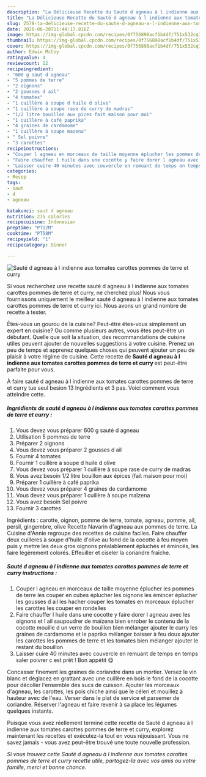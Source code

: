 ```yaml
---
description: "La Délicieuse Recette du Sauté d agneau à l indienne aux tomates carottes pommes de terre et curry"
title: "La Délicieuse Recette du Sauté d agneau à l indienne aux tomates carottes pommes de terre et curry"
slug: 2578-la-delicieuse-recette-du-saute-d-agneau-a-l-indienne-aux-tomates-carottes-pommes-de-terre-et-curry
date: 2020-06-20T11:44:17.816Z
image: https://img-global.cpcdn.com/recipes/0f756898acf1b4df/751x532cq70/saute-d-agneau-a-l-indienne-aux-tomates-carottes-pommes-de-terre-et-curry-photo-principale-de-la-recette.jpg
thumbnail: https://img-global.cpcdn.com/recipes/0f756898acf1b4df/751x532cq70/saute-d-agneau-a-l-indienne-aux-tomates-carottes-pommes-de-terre-et-curry-photo-principale-de-la-recette.jpg
cover: https://img-global.cpcdn.com/recipes/0f756898acf1b4df/751x532cq70/saute-d-agneau-a-l-indienne-aux-tomates-carottes-pommes-de-terre-et-curry-photo-principale-de-la-recette.jpg
author: Edwin McCoy
ratingvalue: 4
reviewcount: 12
recipeingredient:
- "600 g saut d agneau"
- "5 pommes de terre"
- "2 oignons"
- "2 gousses d ail"
- "4 tomates"
- "1 cuillère à soupe d huile d olive"
- "1 cuillère à soupe rase de curry de madras"
- "1/2 litre bouillon aux pices fait maison pour moi"
- "1 cuillère à café paprika"
- "4 graines de cardamome"
- "1 cuillère à soupe mazena"
- " Sel poivre"
- "3 carottes"
recipeinstructions:
- "Couper l agneau en morceaux de taille moyenne éplucher les pommes de terre les couper en cubes éplucher les oignons les émincer éplucher les gousses d ail les hacher couper les tomates en morceaux éplucher les carottes les couper en rondelles"
- "Faire chauffer l huile dans une cocotte y faire dorer l agneau avec les oignons et l ail saupoudrer de maïzena bien enrober le contenu de la cocotte mouille d un verre de bouillon bien mélanger ajouter le curry les graines de cardamome et le paprika mélanger baisser à feu doux ajouter les carottes les pommes de terre et les tomates bien mélanger ajouter le restant du bouillon"
- "Laisser cuire 40 minutes avec couvercle en remuant de temps en temps saler poivrer c est prêt ! Bon appétit 😋"
categories:
- Resep
tags:
- saut
- d
- agneau

katakunci: saut d agneau 
nutrition: 275 calories
recipecuisine: Indonesian
preptime: "PT12M"
cooktime: "PT58M"
recipeyield: "1"
recipecategory: Dinner

---
```



![Sauté d agneau à l indienne aux tomates carottes pommes de terre et curry](https://img-global.cpcdn.com/recipes/0f756898acf1b4df/751x532cq70/saute-d-agneau-a-l-indienne-aux-tomates-carottes-pommes-de-terre-et-curry-photo-principale-de-la-recette.jpg)

Si vous recherchez une recette sauté d agneau à l indienne aux tomates carottes pommes de terre et curry, ne cherchez plus! Nous vous fournissons uniquement le meilleur sauté d agneau à l indienne aux tomates carottes pommes de terre et curry ici. Nous avons un grand nombre de recette à tester.

Êtes-vous un gourou de la cuisine? Peut-être êtes-vous simplement un expert en cuisine? Ou comme plusieurs autres, vous êtes peut-être un débutant. Quelle que soit la situation, des recommandations de cuisine utiles peuvent ajouter de nouvelles suggestions à votre cuisine. Prenez un peu de temps et apprenez quelques choses qui peuvent ajouter un peu de plaisir à votre régime de cuisine. Cette recette de <strong> Sauté d agneau à l indienne aux tomates carottes pommes de terre et curry </strong> est peut-être parfaite pour vous.

<!--inarticleads1-->

À faire sauté d agneau à l indienne aux tomates carottes pommes de terre et curry tue seul besion 13 Ingrédients et 3 pas. Voici comment vous atteindre cette.

##### Ingrédients de sauté d agneau à l indienne aux tomates carottes pommes de terre et curry :

1. Vous devez vous préparer 600 g sauté d agneau
1. Utilisation 5 pommes de terre
1. Préparer 2 oignons
1. Vous devez vous préparer 2 gousses d ail
1. Fournir 4 tomates
1. Fournir 1 cuillère à soupe d huile d olive
1. Vous devez vous préparer 1 cuillère à soupe rase de curry de madras
1. Vous avez besoin 1/2 litre bouillon aux épices (fait maison pour moi)
1. Préparer 1 cuillère à café paprika
1. Vous devez vous préparer 4 graines de cardamome
1. Vous devez vous préparer 1 cuillère à soupe maïzena
1. Vous avez besoin  Sel poivre
1. Fournir 3 carottes


Ingrédients : carotte, oignon, pomme de terre, tomate, agneau, pomme, ail, persil, gingembre, olive Recette Navarin d&#39;agneau aux pommes de terre. La Cuisine d&#39;Annie regroupe des recettes de cuisine faciles. Faire chauffer deux cuilleres à soupe d&#39;huile d&#39;olive au fond de la cocotte à feu moyen puis y mettre les deux gros oignons préalablement épluchés et émincés, les faire légèrement colorés. Effeuiller et ciseler la coriandre fraîche. 

<!--inarticleads2-->

##### Sauté d agneau à l indienne aux tomates carottes pommes de terre et curry instructions :

1. Couper l agneau en morceaux de taille moyenne éplucher les pommes de terre les couper en cubes éplucher les oignons les émincer éplucher les gousses d ail les hacher couper les tomates en morceaux éplucher les carottes les couper en rondelles
1. Faire chauffer l huile dans une cocotte y faire dorer l agneau avec les oignons et l ail saupoudrer de maïzena bien enrober le contenu de la cocotte mouille d un verre de bouillon bien mélanger ajouter le curry les graines de cardamome et le paprika mélanger baisser à feu doux ajouter les carottes les pommes de terre et les tomates bien mélanger ajouter le restant du bouillon
1. Laisser cuire 40 minutes avec couvercle en remuant de temps en temps saler poivrer c est prêt ! Bon appétit 😋


Concasser finement les graines de coriandre dans un mortier. Versez le vin blanc et déglacez en grattant avec une cuillère en bois le fond de la cocotte pour décoller l&#39;ensemble des sucs de cuisson. Ajouter les morceaux d&#39;agneau, les carottes, les pois chiche ainsi que le céleri et mouillez à hauteur avec de l&#39;eau. Verser dans le plat de service et parsemer de coriandre. Réserver l&#39;agneau et faire revenir à sa place les légumes quelques instants. 

<!--inarticleads1-->

<p>
Puisque vous avez réellement terminé cette recette de Sauté d agneau à l indienne aux tomates carottes pommes de terre et curry, explorez maintenant les recettes et exécutez-la tout en vous réjouissant. Vous ne savez jamais - vous avez peut-être trouvé une toute nouvelle profession.
</p>

<p>
<i>Si vous trouvez cette Sauté d agneau à l indienne aux tomates carottes pommes de terre et curry recette utile, partagez-la avec vos amis ou votre famille, merci et bonne chance.</i>
</p>
